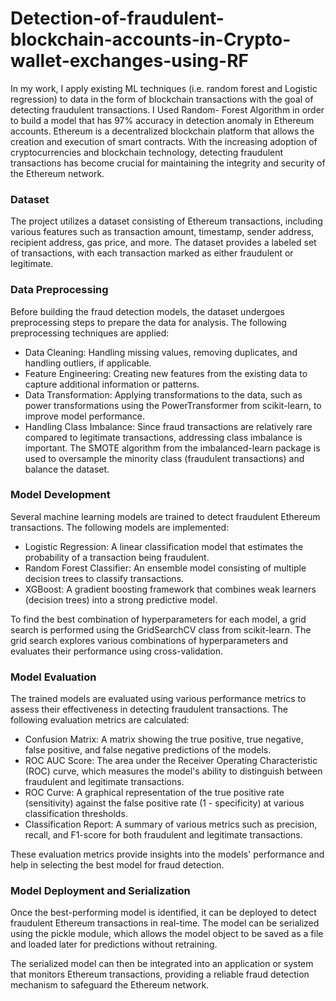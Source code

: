 # Detection-of-fraudulent-blockchain-accounts-in-Crypto-wallet-exchanges-using-RF
In my work, I apply existing ML techniques (i.e. random forest and Logistic regression) to data in the form of blockchain transactions with the goal of detecting fraudulent transactions.
I Used Random- Forest Algorithm in order to build a model that has 97% accuracy in detection anomaly in Ethereum accounts.
Ethereum is a decentralized blockchain platform that allows the creation and execution of smart contracts. With the increasing adoption of cryptocurrencies and blockchain technology, detecting fraudulent transactions has become crucial for maintaining the integrity and security of the Ethereum network.
### Dataset

The project utilizes a dataset consisting of Ethereum transactions, including various features such as transaction amount, timestamp, sender address, recipient address, gas price, and more. The dataset provides a labeled set of transactions, with each transaction marked as either fraudulent or legitimate.

### Data Preprocessing

Before building the fraud detection models, the dataset undergoes preprocessing steps to prepare the data for analysis. The following preprocessing techniques are applied:

- Data Cleaning: Handling missing values, removing duplicates, and handling outliers, if applicable.
- Feature Engineering: Creating new features from the existing data to capture additional information or patterns.
- Data Transformation: Applying transformations to the data, such as power transformations using the PowerTransformer from scikit-learn, to improve model performance.
- Handling Class Imbalance: Since fraud transactions are relatively rare compared to legitimate transactions, addressing class imbalance is important. The SMOTE algorithm from the imbalanced-learn package is used to oversample the minority class (fraudulent transactions) and balance the dataset.

### Model Development

Several machine learning models are trained to detect fraudulent Ethereum transactions. The following models are implemented:

- Logistic Regression: A linear classification model that estimates the probability of a transaction being fraudulent.
- Random Forest Classifier: An ensemble model consisting of multiple decision trees to classify transactions.
- XGBoost: A gradient boosting framework that combines weak learners (decision trees) into a strong predictive model.

To find the best combination of hyperparameters for each model, a grid search is performed using the GridSearchCV class from scikit-learn. The grid search explores various combinations of hyperparameters and evaluates their performance using cross-validation.

### Model Evaluation

The trained models are evaluated using various performance metrics to assess their effectiveness in detecting fraudulent transactions. The following evaluation metrics are calculated:

- Confusion Matrix: A matrix showing the true positive, true negative, false positive, and false negative predictions of the models.
- ROC AUC Score: The area under the Receiver Operating Characteristic (ROC) curve, which measures the model's ability to distinguish between fraudulent and legitimate transactions.
- ROC Curve: A graphical representation of the true positive rate (sensitivity) against the false positive rate (1 - specificity) at various classification thresholds.
- Classification Report: A summary of various metrics such as precision, recall, and F1-score for both fraudulent and legitimate transactions.

These evaluation metrics provide insights into the models' performance and help in selecting the best model for fraud detection.

### Model Deployment and Serialization

Once the best-performing model is identified, it can be deployed to detect fraudulent Ethereum transactions in real-time. The model can be serialized using the pickle module, which allows the model object to be saved as a file and loaded later for predictions without retraining.

The serialized model can then be integrated into an application or system that monitors Ethereum transactions, providing a reliable fraud detection mechanism to safeguard the Ethereum network.

